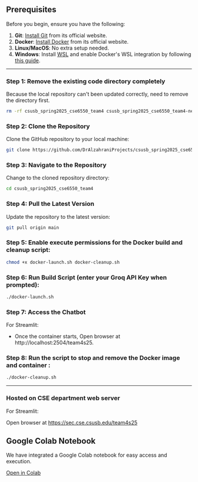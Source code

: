 ## Prerequisites

Before you begin, ensure you have the following:

1. **Git**: [Install Git](https://git-scm.com/) from its official website.
2. **Docker**: [Install Docker](https://www.docker.com) from its official website.
3. **Linux/MacOS**: No extra setup needed.
4. **Windows**: Install [WSL](https://learn.microsoft.com/en-us/windows/wsl/install) and enable Docker's WSL integration by following [this guide](https://docs.docker.com/desktop/windows/wsl/).

---

### Step 1: Remove the existing code directory completely

Because the local repository can't been updated correctly, need to remove the directory first.

```bash
rm -rf csusb_spring2025_cse6550_team4 csusb_spring2025_cse6550_team4-new
```

### Step 2: Clone the Repository

Clone the GitHub repository to your local machine:

```bash
git clone https://github.com/DrAlzahraniProjects/csusb_spring2025_cse6550_team4.git
```

### Step 3: Navigate to the Repository

Change to the cloned repository directory:

```bash
cd csusb_spring2025_cse6550_team4
```

### Step 4: Pull the Latest Version

Update the repository to the latest version:

```bash
git pull origin main
```

### Step 5: Enable execute permissions for the Docker build and cleanup script:


```bash
chmod +x docker-launch.sh docker-cleanup.sh
```

### Step 6: Run Build Script (enter your Groq API Key when prompted):

```bash
./docker-launch.sh
```

### Step 7: Access the Chatbot

For Streamlit:

- Once the container starts, Open browser at http://localhost:2504/team4s25.


### Step 8: Run the script to stop and remove the Docker image and container :

```bash
./docker-cleanup.sh
```

---

### Hosted on CSE department web server

For Streamlit:

Open browser at  https://sec.cse.csusb.edu/team4s25


## Google Colab Notebook  

We have integrated a Google Colab notebook for easy access and execution.

[Open in Colab](https://colab.research.google.com/drive/1c9lR1g3JFY5eTjBAA-KURuW-_DH83ijp?usp=sharing#scrollTo=WdYysvnzW4Do)  

